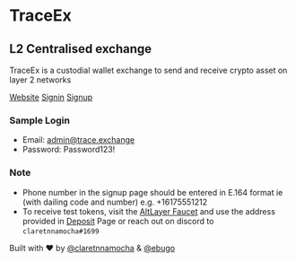 # TraceEx
## L2 Centralised exchange

TraceEx is a custodial wallet exchange to send and receive crypto asset on layer 2 networks

[Website](https://traceex.vercel.app)
[Signin](https://traceex.vercel.app/auth/login)
[Signup](https://traceex.vercel.app/auth)

### Sample Login
- Email: admin@trace.exchange
- Password: Password123!

### Note
- Phone number in the signup page should be entered in E.164  format ie (with dailing code and number) e.g. +16175551212
- To receive test tokens, visit the [AltLayer Faucet](https://devnet-faucet.altlayer.io/app) and use the address provided in [Deposit](https://traceex.vercel.app/dashboard/deposit/crypto) Page or reach out on discord to `claretnnamocha#1699`

Built with ❤️ by [@claretnnamocha](https://github.com/claretnnamocha) & [@ebugo](https://github.com/ebugo)
